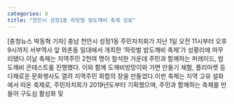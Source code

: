 ```yaml
---
categories: b
title: "천안시 성정1동 하릿벌 밤도깨비 축제 성료"
---
```

[충청뉴스 박동혁 기자] 충남 천안시 성정1동 주민자치회가 지난 1일 오전 11시부터 오후 9시까지 서부역사 앞 와촌동 일대에서 개최한 ‘하릿벌 밤도깨비 축제’가 성황리에 마무리됐다.이날 축제는 지역주민 2천여 명이 참석한 가운데 주민과 함께하는 퍼레이드, 밤도깨비 콘테스트를 진행했다. 이와 함께 도깨비방망이와 가면 만들기 체험, 플리마켓 등 다채로운 문화행사도 열려 지역주민 화합의 장을 만들었다.이번 축제는 지역 고유 설화에서 따온 축제로, 주민자치회가 2019년도부터 기획했으며, 주민과 함께하는 축제를 만들어 구도심 활성화 및